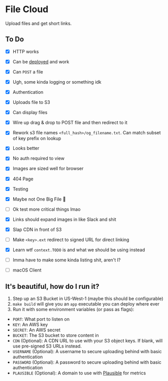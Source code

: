 # File Cloud

Upload files and get short links.

## To Do

- [x] HTTP works
- [x] Can be [deployed](https://render.com) and work
- [x] Can `POST` a file
- [x] Ugh, some kinda logging or something idk
- [x] Authentication
- [x] Uploads file to S3
- [x] Can display files
- [x] Wire up drag & drop to POST file and then redirect to it
- [x] Rework s3 file names `<full_hash>/og_filename.txt`. Can match subset of
    key prefix on lookup
- [x] Looks better
- [x] No auth required to view
- [x] Images are sized well for browser
- [x] 404 Page
- [x] Testing
- [x] Maybe not One Big File 😬
- [ ] Ok test more critical things lmao
- [x] Links should expand images in like Slack and shit
- [x] Slap CDN in front of S3
- [ ] Make `<key>.ext` redirect to signed URL for direct linking
- [x] Learn wtf `context.TODO` is and what we should be using instead
- [ ] Imma have to make some kinda listing shit, aren't I?
- [ ] macOS Client


## It's beautiful, how do I run it?

1. Step up an S3 Bucket in US-West-1 (maybe this should be configurable)
2. `make build` will give you an `app` executable you can deploy where ever
3. Run it with some environment variables (or pass as flags):
  - `PORT`: What port to listen on
  - `KEY`: An AWS key
  - `SECRET`: An AWS secret
  - `BUCKET`: The S3 bucket to store content in
  - `CDN` (Optional): A CDN URL to use with your S3 object keys. If blank, will
      use pre-signed S3 URLs instead.
  - `USERNAME` (Optional): A username to secure uploading behind with basic
      authentication
  - `PASSWORD` (Optional): A password to secure uploading behind with basic
      authentication
  - `PLAUSIBLE` (Optional): A domain to use with
      [Plausible](https://plausible.io/) for metrics
